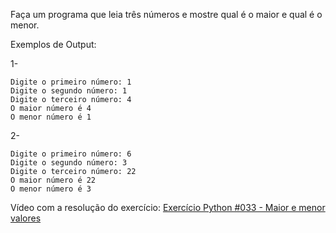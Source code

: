 Faça um programa que leia três números e mostre qual é o maior e qual é o menor.

Exemplos de Output:

1-
~~~
Digite o primeiro número: 1
Digite o segundo número: 1
Digite o terceiro número: 4
O maior número é 4
O menor número é 1
~~~
2-
~~~
Digite o primeiro número: 6
Digite o segundo número: 3
Digite o terceiro número: 22
O maior número é 22
O menor número é 3
~~~

<p>Vídeo com a resolução do exercício: <a href="https://www.youtube.com/watch?v=a_8FbW5oH6I&list=PLvE-ZAFRgX8hnECDn1v9HNTI71veL3oW0&index=45" target="_blank">Exercício Python #033 - Maior e menor valores</a></p>